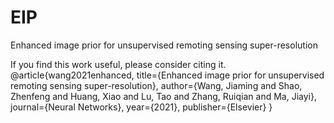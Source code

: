 # EIP
Enhanced image prior for unsupervised remoting sensing super-resolution

If you find this work useful, please consider citing it.
@article{wang2021enhanced,
  title={Enhanced image prior for unsupervised remoting sensing super-resolution},
  author={Wang, Jiaming and Shao, Zhenfeng and Huang, Xiao and Lu, Tao and Zhang, Ruiqian and Ma, Jiayi},
  journal={Neural Networks},
  year={2021},
  publisher={Elsevier}
  }
